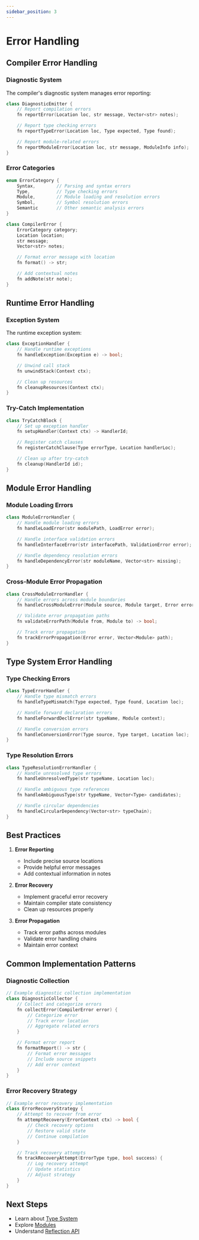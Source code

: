 ```yaml
---
sidebar_position: 3
---
```


# Error Handling

## Compiler Error Handling

### Diagnostic System

The compiler's diagnostic system manages error reporting:

```cpp
class DiagnosticEmitter {
    // Report compilation errors
    fn reportError(Location loc, str message, Vector<str> notes);

    // Report type checking errors
    fn reportTypeError(Location loc, Type expected, Type found);

    // Report module-related errors
    fn reportModuleError(Location loc, str message, ModuleInfo info);
}
```

### Error Categories

```cpp
enum ErrorCategory {
    Syntax,        // Parsing and syntax errors
    Type,          // Type checking errors
    Module,        // Module loading and resolution errors
    Symbol,        // Symbol resolution errors
    Semantic       // Other semantic analysis errors
}

class CompilerError {
    ErrorCategory category;
    Location location;
    str message;
    Vector<str> notes;

    // Format error message with location
    fn format() -> str;

    // Add contextual notes
    fn addNote(str note);
}
```

## Runtime Error Handling

### Exception System

The runtime exception system:

```cpp
class ExceptionHandler {
    // Handle runtime exceptions
    fn handleException(Exception e) -> bool;

    // Unwind call stack
    fn unwindStack(Context ctx);

    // Clean up resources
    fn cleanupResources(Context ctx);
}
```

### Try-Catch Implementation

```cpp
class TryCatchBlock {
    // Set up exception handler
    fn setupHandler(Context ctx) -> HandlerId;

    // Register catch clauses
    fn registerCatchClause(Type errorType, Location handlerLoc);

    // Clean up after try-catch
    fn cleanup(HandlerId id);
}
```

## Module Error Handling

### Module Loading Errors

```cpp
class ModuleErrorHandler {
    // Handle module loading errors
    fn handleLoadError(str modulePath, LoadError error);

    // Handle interface validation errors
    fn handleInterfaceError(str interfacePath, ValidationError error);

    // Handle dependency resolution errors
    fn handleDependencyError(str moduleName, Vector<str> missing);
}
```

### Cross-Module Error Propagation

```cpp
class CrossModuleErrorHandler {
    // Handle errors across module boundaries
    fn handleCrossModuleError(Module source, Module target, Error error);

    // Validate error propagation paths
    fn validateErrorPath(Module from, Module to) -> bool;

    // Track error propagation
    fn trackErrorPropagation(Error error, Vector<Module> path);
}
```

## Type System Error Handling

### Type Checking Errors

```cpp
class TypeErrorHandler {
    // Handle type mismatch errors
    fn handleTypeMismatch(Type expected, Type found, Location loc);

    // Handle forward declaration errors
    fn handleForwardDeclError(str typeName, Module context);

    // Handle conversion errors
    fn handleConversionError(Type source, Type target, Location loc);
}
```

### Type Resolution Errors

```cpp
class TypeResolutionErrorHandler {
    // Handle unresolved type errors
    fn handleUnresolvedType(str typeName, Location loc);

    // Handle ambiguous type references
    fn handleAmbiguousType(str typeName, Vector<Type> candidates);

    // Handle circular dependencies
    fn handleCircularDependency(Vector<str> typeChain);
}
```

## Best Practices

1. **Error Reporting**
   - Include precise source locations
   - Provide helpful error messages
   - Add contextual information in notes

2. **Error Recovery**
   - Implement graceful error recovery
   - Maintain compiler state consistency
   - Clean up resources properly

3. **Error Propagation**
   - Track error paths across modules
   - Validate error handling chains
   - Maintain error context

## Common Implementation Patterns

### Diagnostic Collection

```cpp
// Example diagnostic collection implementation
class DiagnosticCollector {
    // Collect and categorize errors
    fn collectError(CompilerError error) {
        // Categorize error
        // Track error location
        // Aggregate related errors
    }

    // Format error report
    fn formatReport() -> str {
        // Format error messages
        // Include source snippets
        // Add error context
    }
}
```

### Error Recovery Strategy

```cpp
// Example error recovery implementation
class ErrorRecoveryStrategy {
    // Attempt to recover from error
    fn attemptRecovery(ErrorContext ctx) -> bool {
        // Check recovery options
        // Restore valid state
        // Continue compilation
    }

    // Track recovery attempts
    fn trackRecoveryAttempt(ErrorType type, bool success) {
        // Log recovery attempt
        // Update statistics
        // Adjust strategy
    }
}
```

## Next Steps

- Learn about [Type System](01-type-system.md)
- Explore [Modules](02-modules.md)
- Understand [Reflection API](04-reflection.md)
